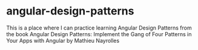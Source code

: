 # angular-design-patterns
This is a place where I can practice learning Angular Design Patterns from the book Angular Design Patterns: Implement the Gang of Four Patterns in Your Apps with Angular by Mathieu Nayrolles
